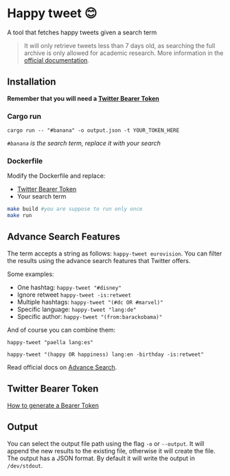 # Happy tweet 😊

A tool that fetches happy tweets given a search term

> It will only retrieve tweets less than 7 days old, as searching the full archive is only allowed for academic research. More information in the [official documentation](https://developer.twitter.com/en/docs/twitter-api/tweets/search/introduction).

## Installation

**Remember that you will need a [Twitter Bearer Token](#twitter-bearer-token)**

### Cargo run

`cargo run -- "#banana" -o output.json -t YOUR_TOKEN_HERE`

_`#banana` is the search term, replace it with your search_

### Dockerfile

Modify the Dockerfile and replace:

- [Twitter Bearer Token](#twitter-bearer-token)
- Your search term

```bash
make build #you are suppose to run only once
make run
```

## Advance Search Features

The term accepts a string as follows: `happy-tweet eurovision`. You can filter the results using the advance search features that Twitter offers.

Some examples:

- One hashtag: `happy-tweet "#disney"`
- Ignore retweet `happy-tweet -is:retweet`
- Multiple hashtags: `happy-tweet "(#dc OR #marvel)"`
- Specific language: `happy-tweet "lang:de"`
- Specific author: `happy-tweet "(from:barackobama)"`

And of course you can combine them:

`happy-tweet "paella lang:es"`

`happy-tweet "(happy OR happiness) lang:en -birthday -is:retweet"`

Read official docs on [Advance Search](https://developer.twitter.com/en/docs/twitter-api/tweets/search/integrate/build-a-query).

## Twitter Bearer Token

[How to generate a Bearer Token](https://developer.twitter.com/en/docs/authentication/oauth-2-0/bearer-tokens#:~:text=Login%20to%20your%20Twitter%20account,Bearer%20Token%20on%20this%20page.)

## Output

You can select the output file path using the flag `-o` or `--output`. It will append the new results to the existing file, otherwise it will create the file. The output has a JSON format. By default it will write the output in `/dev/stdout`.
